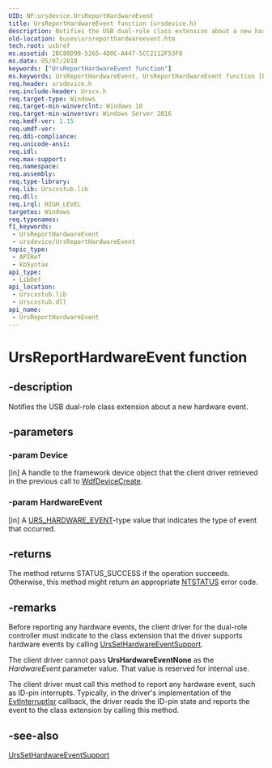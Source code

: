 ```yaml
---
UID: NF:ursdevice.UrsReportHardwareEvent
title: UrsReportHardwareEvent function (ursdevice.h)
description: Notifies the USB dual-role class extension about a new hardware event.
old-location: buses\ursreporthardwareevent.htm
tech.root: usbref
ms.assetid: 2BC80D99-5265-4D0C-A447-5CC2112F53F8
ms.date: 05/07/2018
keywords: ["UrsReportHardwareEvent function"]
ms.keywords: UrsReportHardwareEvent, UrsReportHardwareEvent function [Buses], buses.ursreporthardwareevent, ursdevice/UrsReportHardwareEvent
req.header: ursdevice.h
req.include-header: Urscx.h
req.target-type: Windows
req.target-min-winverclnt: Windows 10
req.target-min-winversvr: Windows Server 2016
req.kmdf-ver: 1.15
req.umdf-ver: 
req.ddi-compliance: 
req.unicode-ansi: 
req.idl: 
req.max-support: 
req.namespace: 
req.assembly: 
req.type-library: 
req.lib: Urscxstub.lib
req.dll: 
req.irql: HIGH_LEVEL
targetos: Windows
req.typenames: 
f1_keywords:
 - UrsReportHardwareEvent
 - ursdevice/UrsReportHardwareEvent
topic_type:
 - APIRef
 - kbSyntax
api_type:
 - LibDef
api_location:
 - Urscxstub.lib
 - Urscxstub.dll
api_name:
 - UrsReportHardwareEvent
---
```


# UrsReportHardwareEvent function


## -description

Notifies the USB dual-role class extension about a new hardware event.

## -parameters

### -param Device 

[in]
A handle to the framework device object that the client driver retrieved in the previous call to <a href="/windows-hardware/drivers/ddi/wdfdevice/nf-wdfdevice-wdfdevicecreate">WdfDeviceCreate</a>.

### -param HardwareEvent 

[in]
A <a href="/windows-hardware/drivers/ddi/urstypes/ne-urstypes-_urs_hardware_event">URS_HARDWARE_EVENT</a>-type value that indicates the type of event that occurred.

## -returns

The method returns STATUS_SUCCESS if the operation succeeds. Otherwise, this method might return an appropriate <a href="/windows-hardware/drivers/kernel/ntstatus-values">NTSTATUS</a> error code.

## -remarks

Before reporting any hardware events, the client driver for the dual-role controller must indicate to the class extension that the driver supports hardware events by calling <a href="/windows-hardware/drivers/ddi/ursdevice/nf-ursdevice-urssethardwareeventsupport">UrsSetHardwareEventSupport</a>.

The client driver cannot pass <b>UrsHardwareEventNone</b> as the <i>HardwareEvent</i> parameter value. That value is reserved for internal use.

The client driver must call this method to report any hardware event, such as ID-pin interrupts. Typically, in the driver's implementation of the <a href="/windows-hardware/drivers/ddi/wdfinterrupt/nc-wdfinterrupt-evt_wdf_interrupt_isr">EvtInterruptIsr</a> callback, the driver reads the  ID-pin state and reports the event to the class extension by calling this method.

## -see-also

<a href="/windows-hardware/drivers/ddi/ursdevice/nf-ursdevice-urssethardwareeventsupport">UrsSetHardwareEventSupport</a>